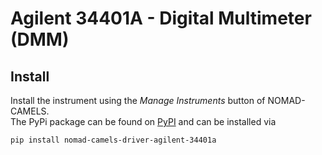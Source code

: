 # Agilent 34401A - Digital Multimeter (DMM)

## Install
Install the instrument using the _Manage Instruments_ button of NOMAD-CAMELS.\
The PyPi package can be found on [PyPI](https://pypi.org/project/nomad-camels-driver-agilent-34401a/) and can be installed via 

```powershell
pip install nomad-camels-driver-agilent-34401a
```
